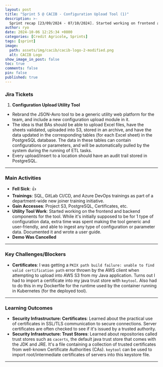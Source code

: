```yaml
---
layout: post
title: "Sprint 5 @ CACIB - Configuration Upload Tool (1)"
description: >-
  Sprint recap [23/09/2024 - 07/10/2024]. Started working on frontend and backend components for another internal tool.
author: ryo
date: 2024-10-06 12:25:34 +0800
categories: [Credit Agricole, Sprints]
tags: [sprint]
image:
  path: assets/img/cacib/cacib-logo-2-modified.png
  alt: CACIB Logo
show_image_in_post: false
toc: true
comments: false
pin: false
published: true
---
```


### Jira Tickets

1. **Configuration Upload Utility Tool**
  - Rebrand the JSON-Avro tool to be a generic utility web platform for the team, and include a new configuration upload module in it.
  - The idea is that BAs should be able to upload Excel files, have the sheets validated, uploaded into S3, stored in an archive, and have the data updated in the corresponding tables (for each Excel sheet) in the PostgreSQL database. The data in these tables can contain configurations or parameters, and will be automatically pulled by the system during the running of ETL tasks.
  - Every upload/insert to a location should have an audit trail stored in PostgreSQL.

---

### Main Activities

- **Fell Sick**: :+1:
- **Trainings**: SQL, GitLab CI/CD, and Azure DevOps trainings as part of a department-wide new joiner training initiative.
- **Gain Accesses**: Project S3, PostgreSQL, Certificates, etc.
- **Utility Tool Work**: Started working on the frontend and backend components for the tool. While it's initially supposed to be for 1 type of configuration data, extra time was spent making the tool generic and user-friendly, and able to ingest any type of configuration or parameter data. Documented it and wrote a user guide.
- **Demo Was Cancelled**

---

### Key Challenges/Blockers

- **Certificates**: I was getting a `PKIX path build failure: unable to find valid certification path` error thrown by the AWS client when attempting to upload into AWS S3 from my Java application. Turns out I had to import a certificate into my java trust store with `keytool`. Also had to do this in my Dockerfile for the runtime used by the container running in Kubernetes (for the deployed tool).

---

### Learning Outcomes

- **Security Infrastructure: Certificates**: Learned about the practical use of certificates in SSL/TLS communication to secure connections. Server certificates are often checked to see if it's issued by a trusted authority.
- **Security Infrastructure: Trust Stores**: Learned about repositories called trust stores such as `cacerts`, the default java trust store that comes with the JDK and JRE. It's a file containing a collection of trusted certificates from well-known Certificate Authorities (CAs). `keytool` can be used to import root/intermediate certificates of servers into this keystore file.

---
